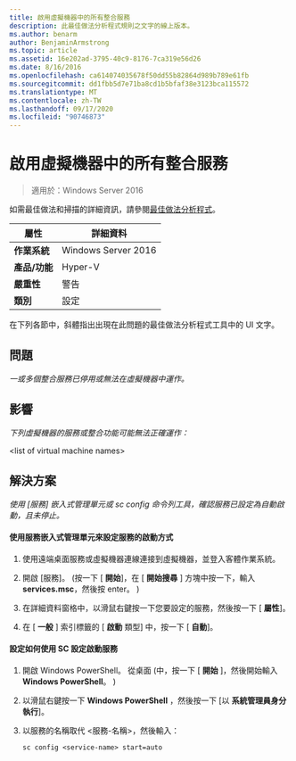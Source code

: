 ```yaml
---
title: 啟用虛擬機器中的所有整合服務
description: 此最佳做法分析程式規則之文字的線上版本。
ms.author: benarm
author: BenjaminArmstrong
ms.topic: article
ms.assetid: 16e202ad-3795-40c9-8176-7ca319e56d26
ms.date: 8/16/2016
ms.openlocfilehash: ca614074035678f50dd55b82864d989b789e61fb
ms.sourcegitcommit: dd1fbb5d7e71ba8cd1b5bfaf38e3123bca115572
ms.translationtype: MT
ms.contentlocale: zh-TW
ms.lasthandoff: 09/17/2020
ms.locfileid: "90746873"
---
```

# <a name="enable-all-integration-services-in-virtual-machines"></a>啟用虛擬機器中的所有整合服務

>適用於：Windows Server 2016

如需最佳做法和掃描的詳細資訊，請參閱[最佳做法分析程式](https://go.microsoft.com/fwlink/?LinkId=122786)。

|屬性|詳細資料|
|-|-|
|**作業系統**|Windows Server 2016|
|**產品/功能**|Hyper-V|
|**嚴重性**|警告|
|**類別**|設定|

在下列各節中，斜體指出出現在此問題的最佳做法分析程式工具中的 UI 文字。

## <a name="issue"></a>問題

*一或多個整合服務已停用或無法在虛擬機器中運作。*

## <a name="impact"></a>影響

*下列虛擬機器的服務或整合功能可能無法正確運作：*

\<list of virtual machine names>

## <a name="resolution"></a>解決方案

*使用 [服務] 嵌入式管理單元或 sc config 命令列工具，確認服務已設定為自動啟動，且未停止。*

#### <a name="to-configure-how-a-service-is-started-using-the-services-snap-in"></a>使用服務嵌入式管理單元來設定服務的啟動方式

1.  使用遠端桌面服務或虛擬機器連線連接到虛擬機器，並登入客體作業系統。

2.  開啟 [服務]。  (按一下 [ **開始**]，在 [ **開始搜尋** ] 方塊中按一下，輸入 **services.msc**，然後按 enter。 ) 

3.  在詳細資料窗格中，以滑鼠右鍵按一下您要設定的服務，然後按一下 [ **屬性**]。

4.  在 [ **一般** ] 索引標籤的 [ **啟動** 類型] 中，按一下 [ **自動**]。

#### <a name="to-configure-how-a-service-is-started-using-sc-config"></a>設定如何使用 SC 設定啟動服務

1.  開啟 Windows PowerShell。 從桌面 (中，按一下 [ **開始** ]，然後開始輸入 **Windows PowerShell**。 ) 

2.  以滑鼠右鍵按一下 **Windows PowerShell** ，然後按一下 [以 **系統管理員身分執行**]。

3.  以服務的名稱取代 <服務-名稱>，然後輸入：

    ```
    sc config <service-name> start=auto
    ```



